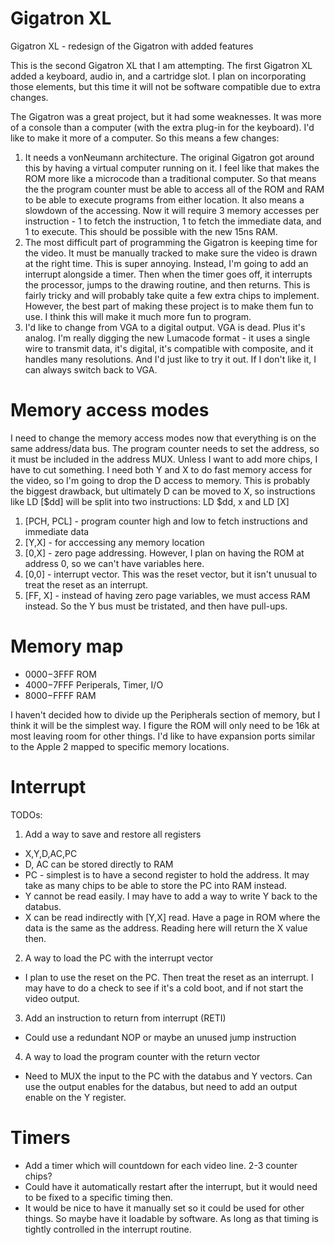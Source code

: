 # Gigatron XL
Gigatron XL - redesign of the Gigatron with added features

This is the second Gigatron XL that I am attempting.  The first Gigatron XL added a keyboard, audio in, and a cartridge slot.  I plan on incorporating those elements, but this time it will not be software compatible due to extra changes.

The Gigatron was a great project, but it had some weaknesses.  It was more of a console than a computer (with the extra plug-in for the keyboard).  I'd like to make it more of a computer.  So this means a few changes:
1. It needs a vonNeumann architecture.  The original Gigatron got around this by having a virtual computer running on it.  I feel like that makes the ROM more like a microcode than a traditional computer.  So that means the the program counter must be able to access all of the ROM and RAM to be able to execute programs from either location.  It also means a slowdown of the accessing.  Now it will require 3 memory accesses per instruction - 1 to fetch the instruction, 1 to fetch the immediate data, and 1 to execute.  This should be possible with the new 15ns RAM.
2. The most difficult part of programming the Gigatron is keeping time for the video.  It must be manually tracked to make sure the video is drawn at the right time.  This is super annoying.  Instead, I'm going to add an interrupt alongside a timer.  Then when the timer goes off, it interrupts the processor, jumps to the drawing routine, and then returns.  This is fairly tricky and will probably take quite a few extra chips to implement.  However, the best part of making these project is to make them fun to use.  I think this will make it much more fun to program.
3. I'd like to change from VGA to a digital output.  VGA is dead.  Plus it's analog.  I'm really digging the new Lumacode format - it uses a single wire to transmit data, it's digital, it's compatible with composite, and it handles many resolutions.  And I'd just like to try it out.  If I don't like it, I can always switch back to VGA.

# Memory access modes
I need to change the memory access modes now that everything is on the same address/data bus.  The program counter needs to set the address, so it must be included in the address MUX.  Unless I want to add more chips, I have to cut something.  I need both Y and X to do fast memory access for the video, so I'm going to drop the D access to memory.  This is probably the biggest drawback, but ultimately D can be moved to X, so instructions like LD [$dd] will be split into two instructions: LD $dd, x and LD [X]
1. [PCH, PCL] - program counter high and low to fetch instructions and immediate data
2. [Y,X] - for acccessing any memory location
3. [0,X] - zero page addressing.  However, I plan on having the ROM at address 0, so we can't have variables here.
4. [0,0] - interrupt vector.  This was the reset vector, but it isn't unusual to treat the reset as an interrupt.
5. [FF, X] - instead of having zero page variables, we must access RAM instead.  So the Y bus must be tristated, and then have pull-ups.

# Memory map
  - $0000-$3FFF ROM
  - $4000-$7FFF Periperals, Timer, I/O
  - $8000-$FFFF RAM

I haven't decided how to divide up the Peripherals section of memory, but I think it will be the simplest way.  I figure the ROM will only need to be 16k at most leaving room for other things.  I'd like to have expansion ports similar to the Apple 2 mapped to specific memory locations.

# Interrupt
TODOs:
1. Add a way to save and restore all registers
  -  X,Y,D,AC,PC
  -  D, AC can be stored directly to RAM
  -  PC - simplest is to have a second register to hold the address.  It may take as many chips to be able to store the PC into RAM instead.
  -  Y cannot be read easily.  I may have to add a way to write Y back to the databus.
  -  X can be read indirectly with [Y,X] read.  Have a page in ROM where the data is the same as the address.  Reading here will return the X value then.
2. A way to load the PC with the interrupt vector
  - I plan to use the reset on the PC.  Then treat the reset as an interrupt.  I may have to do a check to see if it's a cold boot, and if not start the video output.
3. Add an instruction to return from interrupt (RETI)
  - Could use a redundant NOP or maybe an unused jump instruction
4. A way to load the program counter with the return vector
  - Need to MUX the input to the PC with the databus and Y vectors.  Can use the output enables for the databus, but need to add an output enable on the Y register.

# Timers
  - Add a timer which will countdown for each video line.  2-3 counter chips?
  - Could have it automatically restart after the interrupt, but it would need to be fixed to a specific timing then.
  - It would be nice to have it manually set so it could be used for other things.  So maybe have it loadable by software.  As long as that timing is tightly controlled in the interrupt routine.
  
  
